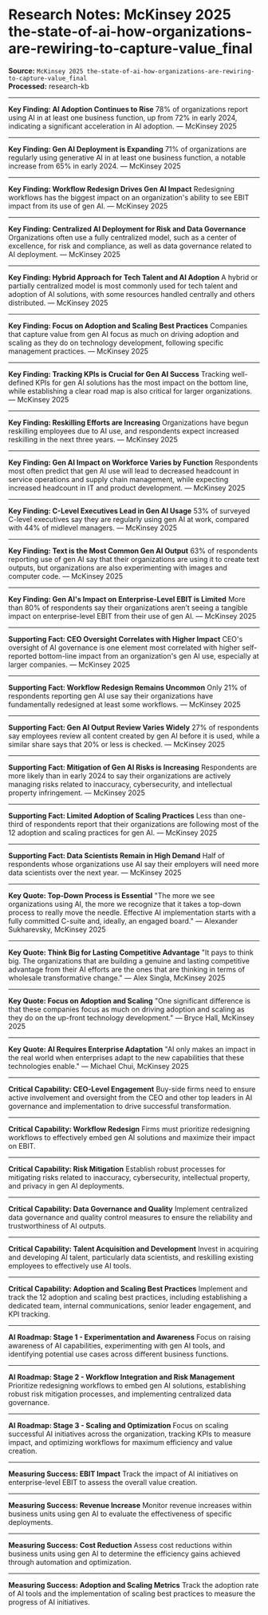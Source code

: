 # Research Notes: McKinsey 2025 the-state-of-ai-how-organizations-are-rewiring-to-capture-value_final

**Source:** `McKinsey 2025 the-state-of-ai-how-organizations-are-rewiring-to-capture-value_final`  
**Processed:** research-kb

---

**Key Finding: AI Adoption Continues to Rise**
78% of organizations report using AI in at least one business function, up from 72% in early 2024, indicating a significant acceleration in AI adoption. — McKinsey 2025

---

**Key Finding: Gen AI Deployment is Expanding**
71% of organizations are regularly using generative AI in at least one business function, a notable increase from 65% in early 2024. — McKinsey 2025

---

**Key Finding: Workflow Redesign Drives Gen AI Impact**
Redesigning workflows has the biggest impact on an organization's ability to see EBIT impact from its use of gen AI. — McKinsey 2025

---

**Key Finding: Centralized AI Deployment for Risk and Data Governance**
Organizations often use a fully centralized model, such as a center of excellence, for risk and compliance, as well as data governance related to AI deployment. — McKinsey 2025

---

**Key Finding: Hybrid Approach for Tech Talent and AI Adoption**
A hybrid or partially centralized model is most commonly used for tech talent and adoption of AI solutions, with some resources handled centrally and others distributed. — McKinsey 2025

---

**Key Finding: Focus on Adoption and Scaling Best Practices**
Companies that capture value from gen AI focus as much on driving adoption and scaling as they do on technology development, following specific management practices. — McKinsey 2025

---

**Key Finding: Tracking KPIs is Crucial for Gen AI Success**
Tracking well-defined KPIs for gen AI solutions has the most impact on the bottom line, while establishing a clear road map is also critical for larger organizations. — McKinsey 2025

---

**Key Finding: Reskilling Efforts are Increasing**
Organizations have begun reskilling employees due to AI use, and respondents expect increased reskilling in the next three years. — McKinsey 2025

---

**Key Finding: Gen AI Impact on Workforce Varies by Function**
Respondents most often predict that gen AI use will lead to decreased headcount in service operations and supply chain management, while expecting increased headcount in IT and product development. — McKinsey 2025

---

**Key Finding: C-Level Executives Lead in Gen AI Usage**
53% of surveyed C-level executives say they are regularly using gen AI at work, compared with 44% of midlevel managers. — McKinsey 2025

---

**Key Finding: Text is the Most Common Gen AI Output**
63% of respondents reporting use of gen AI say that their organizations are using it to create text outputs, but organizations are also experimenting with images and computer code. — McKinsey 2025

---

**Key Finding: Gen AI's Impact on Enterprise-Level EBIT is Limited**
More than 80% of respondents say their organizations aren’t seeing a tangible impact on enterprise-level EBIT from their use of gen AI. — McKinsey 2025

---

**Supporting Fact: CEO Oversight Correlates with Higher Impact**
CEO's oversight of AI governance is one element most correlated with higher self-reported bottom-line impact from an organization's gen AI use, especially at larger companies. — McKinsey 2025

---

**Supporting Fact: Workflow Redesign Remains Uncommon**
Only 21% of respondents reporting gen AI use say their organizations have fundamentally redesigned at least some workflows. — McKinsey 2025

---

**Supporting Fact: Gen AI Output Review Varies Widely**
27% of respondents say employees review all content created by gen AI before it is used, while a similar share says that 20% or less is checked. — McKinsey 2025

---

**Supporting Fact: Mitigation of Gen AI Risks is Increasing**
Respondents are more likely than in early 2024 to say their organizations are actively managing risks related to inaccuracy, cybersecurity, and intellectual property infringement. — McKinsey 2025

---

**Supporting Fact: Limited Adoption of Scaling Practices**
Less than one-third of respondents report that their organizations are following most of the 12 adoption and scaling practices for gen AI. — McKinsey 2025

---

**Supporting Fact: Data Scientists Remain in High Demand**
Half of respondents whose organizations use AI say their employers will need more data scientists over the next year. — McKinsey 2025

---

**Key Quote: Top-Down Process is Essential**
"The more we see organizations using AI, the more we recognize that it takes a top-down process to really move the needle. Effective AI implementation starts with a fully committed C-suite and, ideally, an engaged board." — Alexander Sukharevsky, McKinsey 2025

---

**Key Quote: Think Big for Lasting Competitive Advantage**
"It pays to think big. The organizations that are building a genuine and lasting competitive advantage from their AI efforts are the ones that are thinking in terms of wholesale transformative change." — Alex Singla, McKinsey 2025

---

**Key Quote: Focus on Adoption and Scaling**
"One significant difference is that these companies focus as much on driving adoption and scaling as they do on the up-front technology development." — Bryce Hall, McKinsey 2025

---

**Key Quote: AI Requires Enterprise Adaptation**
"AI only makes an impact in the real world when enterprises adapt to the new capabilities that these technologies enable." — Michael Chui, McKinsey 2025

---

**Critical Capability: CEO-Level Engagement**
Buy-side firms need to ensure active involvement and oversight from the CEO and other top leaders in AI governance and implementation to drive successful transformation.

---

**Critical Capability: Workflow Redesign**
Firms must prioritize redesigning workflows to effectively embed gen AI solutions and maximize their impact on EBIT.

---

**Critical Capability: Risk Mitigation**
Establish robust processes for mitigating risks related to inaccuracy, cybersecurity, intellectual property, and privacy in gen AI deployments.

---

**Critical Capability: Data Governance and Quality**
Implement centralized data governance and quality control measures to ensure the reliability and trustworthiness of AI outputs.

---

**Critical Capability: Talent Acquisition and Development**
Invest in acquiring and developing AI talent, particularly data scientists, and reskilling existing employees to effectively use AI tools.

---

**Critical Capability: Adoption and Scaling Best Practices**
Implement and track the 12 adoption and scaling best practices, including establishing a dedicated team, internal communications, senior leader engagement, and KPI tracking.

---

**AI Roadmap: Stage 1 - Experimentation and Awareness**
Focus on raising awareness of AI capabilities, experimenting with gen AI tools, and identifying potential use cases across different business functions.

---

**AI Roadmap: Stage 2 - Workflow Integration and Risk Management**
Prioritize redesigning workflows to embed gen AI solutions, establishing robust risk mitigation processes, and implementing centralized data governance.

---

**AI Roadmap: Stage 3 - Scaling and Optimization**
Focus on scaling successful AI initiatives across the organization, tracking KPIs to measure impact, and optimizing workflows for maximum efficiency and value creation.

---

**Measuring Success: EBIT Impact**
Track the impact of AI initiatives on enterprise-level EBIT to assess the overall value creation.

---

**Measuring Success: Revenue Increase**
Monitor revenue increases within business units using gen AI to evaluate the effectiveness of specific deployments.

---

**Measuring Success: Cost Reduction**
Assess cost reductions within business units using gen AI to determine the efficiency gains achieved through automation and optimization.

---

**Measuring Success: Adoption and Scaling Metrics**
Track the adoption rate of AI tools and the implementation of scaling best practices to measure the progress of AI initiatives.